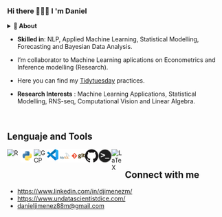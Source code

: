 ### Hi there 👨🏻‍💻 I 'm Daniel


<!-- About Section -->
<details>
  <summary><b>👤 About</b></summary>
    <p>
      <img align="right" width="200" src="https://github.com/carlosjimenez88M/carlosjimenez88M/blob/master/images/daniel.jpg?raw=true" alt="Daniel" />
      
<blockquote>

 *
I'm passionate about Machine Learning and Data Science. Currently full time machine learning engineer working on NLP and dataops applications with software design. I more than a decade of experience applying the use and development of machine learning models to real world issues such as pricing, forecasting, recommender system, web scraping and anomalies detection. Strong combination of theory, and cloud infraestructure knowledge. 

* Currently I am working as:

  + Data/ML Specialist at [Yale University](https://medicine.yale.edu/)
  + Machine Learning Engineer at [Interamerican Development Bank](https://www.iadb.org/)
  </blockquote>

  </p>
</details>
  

* __Skilled in__: NLP, Applied Machine Learning, Statistical Modelling, Forecasting  and Bayesian Data Analysis.

* I’m  collaborator to Machine Learning aplications on Econometrics and Inference modelling (Research).

* Here you can find my [Tidytuesday](https://github.com/carlosjimenez88M/Tidy-tuesday) practices.

* __Research Interests__ : Machine Learning Applications, Statistical Modelling, RNS-seq, Computational Vision and Linear Algebra.




<br />

## Lenguaje and Tools

<img align="left" alt="R" width="31px" src="https://avatars0.githubusercontent.com/u/513560?s=200&v=4" />


<img align="left" alt="Python" width="31px" src="https://raw.githubusercontent.com/github/explore/80688e429a7d4ef2fca1e82350fe8e3517d3494d/topics/python/python.png" />


<img align="left" alt="GCP" width="31px" src="https://genuinocloud.com/wp-content/uploads/2019/09/mx-con-datos-de-genuinocloud-cloud-dns-de-gcp-logo-genuinocloud.com.jpg" />

<img align="left" alt="Visual Studio Code" width="26px" src="https://raw.githubusercontent.com/github/explore/80688e429a7d4ef2fca1e82350fe8e3517d3494d/topics/visual-studio-code/visual-studio-code.png" />

<img align="left" alt="MySQL" width="31px" src="https://raw.githubusercontent.com/github/explore/80688e429a7d4ef2fca1e82350fe8e3517d3494d/topics/mysql/mysql.png" />

<img align="left" alt="Git" width="31px" src="https://raw.githubusercontent.com/github/explore/80688e429a7d4ef2fca1e82350fe8e3517d3494d/topics/git/git.png" />

<img align="left" alt="GitHub" width="31px" src="https://raw.githubusercontent.com/github/explore/78df643247d429f6cc873026c0622819ad797942/topics/github/github.png" />



<img align="left" alt="Terminal" width="31px" src="https://raw.githubusercontent.com/github/explore/80688e429a7d4ef2fca1e82350fe8e3517d3494d/topics/terminal/terminal.png" />

<img align="left" alt="LaTeX" width="31px" src="https://upload.wikimedia.org/wikipedia/commons/thumb/9/92/LaTeX_logo.svg/1599px-LaTeX_logo.svg.png" />

<br />

## Connect with me

* https://www.linkedin.com/in/djimenezm/
* https://www.undatascientistdice.com/
* danieljimenez88m@gmail.com


